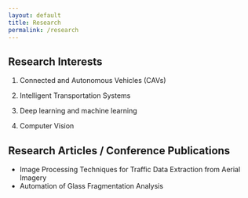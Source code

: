 ```yaml
---
layout: default
title: Research
permalink: /research
---
```


## Research Interests

1. Connected and Autonomous Vehicles (CAVs)

2. Intelligent Transportation Systems

3. Deep learning and machine learning

4. Computer Vision

## Research Articles / Conference Publications
- Image Processing Techniques for Traffic Data Extraction from Aerial Imagery
- Automation of Glass Fragmentation Analysis         
